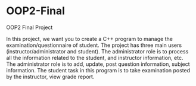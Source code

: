 # OOP2-Final
OOP2 Final Project

In this project, we want you to create a C++ program to manage the examination/questionnaire of student. The project has three main users (instructor/administrator and student). The administrator role is to process all the information related to the student, and instructor information, etc.  The administrator role is to add, update, post question information, subject information. The student task in this program is to take examination posted by the instructor, view grade report. 
